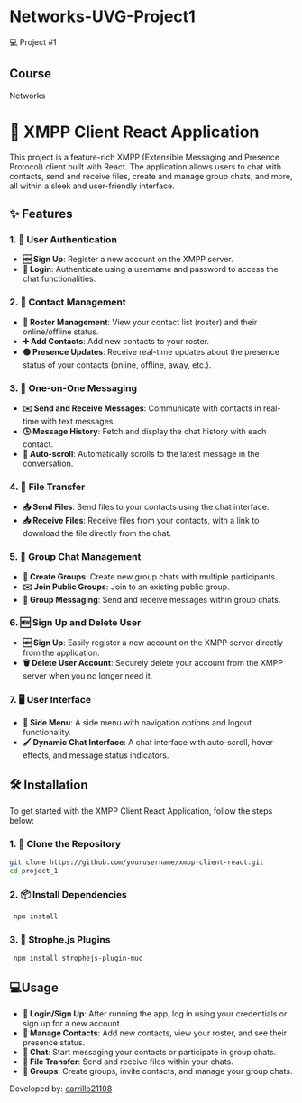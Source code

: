 # Networks-UVG-Project1
💻 Project #1
## Course
Networks

# 🚀 XMPP Client React Application

This project is a feature-rich XMPP (Extensible Messaging and Presence Protocol) client built with React. The application allows users to chat with contacts, send and receive files, create and manage group chats, and more, all within a sleek and user-friendly interface.

## ✨ Features

### 1. **🔐 User Authentication**
   - **🆕 Sign Up**: Register a new account on the XMPP server.
   - **🔑 Login**: Authenticate using a username and password to access the chat functionalities.

### 2. **📇 Contact Management**
   - **📜 Roster Management**: View your contact list (roster) and their online/offline status.
   - **➕ Add Contacts**: Add new contacts to your roster.
   - **🟢 Presence Updates**: Receive real-time updates about the presence status of your contacts (online, offline, away, etc.).

### 3. **💬 One-on-One Messaging**
   - **✉️ Send and Receive Messages**: Communicate with contacts in real-time with text messages.
   - **🕒 Message History**: Fetch and display the chat history with each contact.
   - **🔄 Auto-scroll**: Automatically scrolls to the latest message in the conversation.

### 4. **📁 File Transfer**
   - **📤 Send Files**: Send files to your contacts using the chat interface.
   - **📥 Receive Files**: Receive files from your contacts, with a link to download the file directly from the chat.

### 5. **👥 Group Chat Management**
   - **📂 Create Groups**: Create new group chats with multiple participants.
   - **✉️ Join Public Groups**: Join to an existing public group.
   - **💬 Group Messaging**: Send and receive messages within group chats.

### 6. **🆕 Sign Up and Delete User**
   - **🆕 Sign Up**: Easily register a new account on the XMPP server directly from the application.
   - **🗑️ Delete User Account**: Securely delete your account from the XMPP server when you no longer need it.

### 7. **🖥️ User Interface**
   - **📑 Side Menu**: A side menu with navigation options and logout functionality.
   - **🖌️ Dynamic Chat Interface**: A chat interface with auto-scroll, hover effects, and message status indicators.

## 🛠️ Installation

To get started with the XMPP Client React Application, follow the steps below:

### 1. **📂 Clone the Repository**
   ```bash
   git clone https://github.com/yourusername/xmpp-client-react.git
   cd project_1
  ```
### 2. **📦 Install Dependencies**
  ```bash
   npm install
  ```
### 3. 🔌 Strophe.js Plugins
  ```bash
   npm install strophejs-plugin-muc
  ```

## 💻Usage
  - **🔑 Login/Sign Up**: After running the app, log in using your credentials or sign up for a new account.
  - **📇 Manage Contacts**: Add new contacts, view your roster, and see their presence status.
  - **💬 Chat**: Start messaging your contacts or participate in group chats.
  - **📁 File Transfer**: Send and receive files within your chats.
  - **👥 Groups**: Create groups, invite contacts, and manage your group chats.

Developed by: [carrillo21108](https://github.com/carrillo21108)
